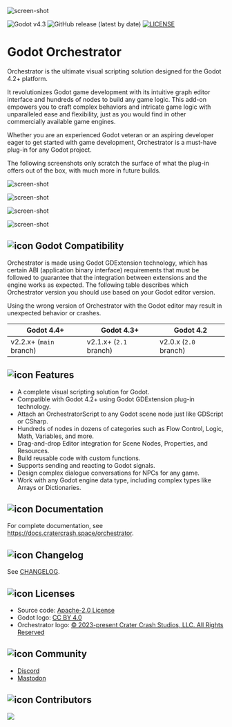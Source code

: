 ![screen-shot](https://cdn.cratercrash.space/utG8NiO3oN8sfXvI2ZZ0zg/2b976034-587b-49a3-eb43-2f6444680e00/public)

![Godot v4.3](https://img.shields.io/badge/Godot-v4.3-%23478cbf?logo=godot-engine&logoColor=white&style=flat-square)
![GitHub release (latest by date)](https://img.shields.io/github/v/release/CraterCrash/godot-orchestrator?&style=flat-square)
[![LICENSE](https://img.shields.io/badge/license-Apache--2.0-blue?logo=apache)](https://github.com/CraterCrash/godot-orchestrator/blob/main/LICENSE)

# Godot Orchestrator

Orchestrator is the ultimate visual scripting solution designed for the Godot 4.2+ platform.  

It revolutionizes Godot game development with its intuitive graph editor interface and hundreds of nodes to build any game logic.
This add-on empowers you to craft complex behaviors and intricate game logic with unparalleled ease and flexibility, just as you would find in other commercially available game engines.

Whether you are an experienced Godot veteran or an aspiring developer eager to get started with game development, Orchestrator is a must-have plug-in for any Godot project.

The following screenshots only scratch the surface of what the plug-in offers out of the box, with much more in future builds.

![screen-shot](https://cdn.cratercrash.space/utG8NiO3oN8sfXvI2ZZ0zg/aca99d6d-9685-44bf-87b1-17c2345cac00/public)

![screen-shot](https://cdn.cratercrash.space/utG8NiO3oN8sfXvI2ZZ0zg/9edf6540-8164-45b3-a609-81664dda2100/public)

![screen-shot](https://cdn.cratercrash.space/utG8NiO3oN8sfXvI2ZZ0zg/fc4d84a2-8ab2-4f4a-007d-85cdfcceef00/public)

![screen-shot](https://cdn.cratercrash.space/utG8NiO3oN8sfXvI2ZZ0zg/74f38a8d-8afe-420b-b7e7-db6ef75e9800/public)

## ![icon](https://cdn.cratercrash.space/cdn-cgi/image/width=18/utG8NiO3oN8sfXvI2ZZ0zg/54f147f9-04d3-4ade-3517-59561a590c00/public)  Godot Compatibility

Orchestrator is made using Godot GDExtension technology, which has certain ABI (application binary interface) requirements that must be followed to guarantee that the integration between extensions and the engine works as expected.
The following table describes which Orchestrator version you should use based on your Godot editor version.

Using the wrong version of Orchestrator with the Godot editor may result in unexpected behavior or crashes.

| Godot 4.4+              | Godot 4.3+             | Godot 4.2             |
|-------------------------|------------------------|-----------------------|
| v2.2.x+ (`main` branch) | v2.1.x+ (`2.1` branch) | v2.0.x (`2.0` branch) |

## ![icon](https://cdn.cratercrash.space/cdn-cgi/image/width=18/utG8NiO3oN8sfXvI2ZZ0zg/54f147f9-04d3-4ade-3517-59561a590c00/public) Features

* A complete visual scripting solution for Godot.
* Compatible with Godot 4.2+ using Godot GDExtension plug-in technology.
* Attach an OrchestratorScript to any Godot scene node just like GDScript or CSharp.
* Hundreds of nodes in dozens of categories such as Flow Control, Logic, Math, Variables, and more. 
* Drag-and-drop Editor integration for Scene Nodes, Properties, and Resources.
* Build reusable code with custom functions.
* Supports sending and reacting to Godot signals.
* Design complex dialogue conversations for NPCs for any game.
* Work with any Godot engine data type, including complex types like Arrays or Dictionaries.

## ![icon](https://cdn.cratercrash.space/cdn-cgi/image/width=18/utG8NiO3oN8sfXvI2ZZ0zg/54f147f9-04d3-4ade-3517-59561a590c00/public) Documentation

For complete documentation, see https://docs.cratercrash.space/orchestrator.

## ![icon](https://cdn.cratercrash.space/cdn-cgi/image/width=18/utG8NiO3oN8sfXvI2ZZ0zg/54f147f9-04d3-4ade-3517-59561a590c00/public) Changelog

See [CHANGELOG](https://github.com/CraterCrash/godot-orchestrator/blob/main/CHANGELOG.md).

## ![icon](https://cdn.cratercrash.space/cdn-cgi/image/width=18/utG8NiO3oN8sfXvI2ZZ0zg/54f147f9-04d3-4ade-3517-59561a590c00/public) Licenses

- Source code: [Apache-2.0 License](/LICENSE)
- Godot logo: [CC BY 4.0](https://creativecommons.org/licenses/by/4.0/)
- Orchestrator logo: [&copy; 2023-present Crater Crash Studios, LLC. All Rights Reserved](https://www.cratercrash.com/legal/webcn)

## ![icon](https://cdn.cratercrash.space/cdn-cgi/image/width=18/utG8NiO3oN8sfXvI2ZZ0zg/54f147f9-04d3-4ade-3517-59561a590c00/public) Community

- [Discord](https://discord.gg/wYQpvuYDhT)
- [Mastodon](https://cratercrash.social/@orchestrator)

## ![icon](https://cdn.cratercrash.space/cdn-cgi/image/width=18/utG8NiO3oN8sfXvI2ZZ0zg/54f147f9-04d3-4ade-3517-59561a590c00/public) Contributors

<a href="https://github.com/CraterCrash/godot-orchestrator/graphs/contributors">
  <img src="https://contributors-img.web.app/image?repo=CraterCrash/godot-orchestrator" />
</a>
